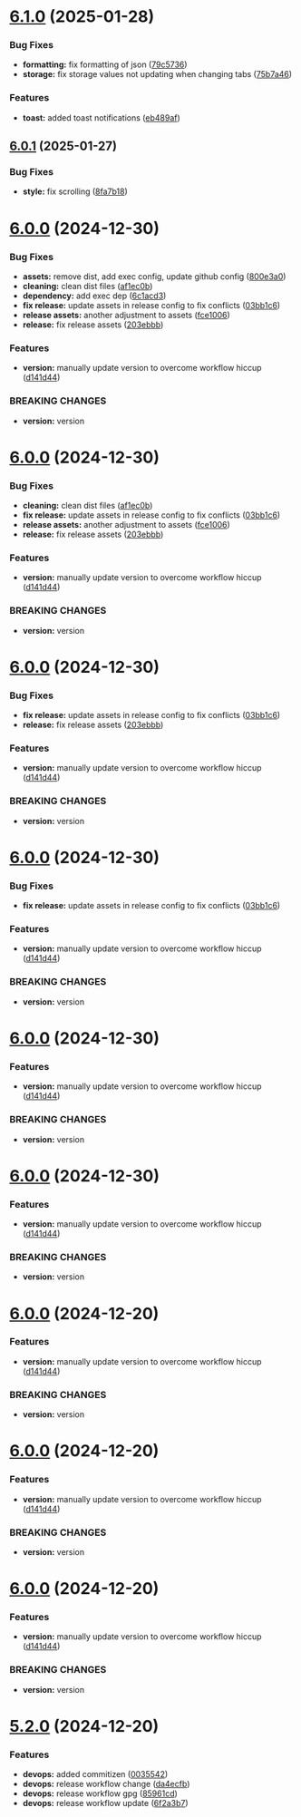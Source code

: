 # [6.1.0](https://github.com/cmolisee/session-storage-hub/compare/v6.0.1...v6.1.0) (2025-01-28)


### Bug Fixes

* **formatting:** fix formatting of json ([79c5736](https://github.com/cmolisee/session-storage-hub/commit/79c5736f936e4ea90487c1e244e64d3d208f2c48))
* **storage:** fix storage values not updating when changing tabs ([75b7a46](https://github.com/cmolisee/session-storage-hub/commit/75b7a46200dcdbfd4af17cc1f10e662574312f99))


### Features

* **toast:** added toast notifications ([eb489af](https://github.com/cmolisee/session-storage-hub/commit/eb489af2ba7b7a46fb5399413a171067505ea114))

## [6.0.1](https://github.com/cmolisee/session-storage-hub/compare/v6.0.0...v6.0.1) (2025-01-27)


### Bug Fixes

* **style:** fix scrolling ([8fa7b18](https://github.com/cmolisee/session-storage-hub/commit/8fa7b183b65fdc004a3d0c64268360db986b2868))

# [6.0.0](https://github.com/cmolisee/session-storage-hub/compare/v5.2.0...v6.0.0) (2024-12-30)


### Bug Fixes

* **assets:** remove dist, add exec config, update github config ([800e3a0](https://github.com/cmolisee/session-storage-hub/commit/800e3a09b274aeee81e0eb5d8138e91b120285ed))
* **cleaning:** clean dist files ([af1ec0b](https://github.com/cmolisee/session-storage-hub/commit/af1ec0b6a7a2b30ca30b6655c84c8b30a37e61e8))
* **dependency:** add exec dep ([6c1acd3](https://github.com/cmolisee/session-storage-hub/commit/6c1acd377eb3bf9cbab58819d7ee0b0a88e92ef3))
* **fix release:** update assets in release config to fix conflicts ([03bb1c6](https://github.com/cmolisee/session-storage-hub/commit/03bb1c694fd48b152b4914257457d880f80b879a))
* **release assets:** another adjustment to assets ([fce1006](https://github.com/cmolisee/session-storage-hub/commit/fce100666d9bcd0e54eb00e3e7e9a6ab068fd419))
* **release:** fix release assets ([203ebbb](https://github.com/cmolisee/session-storage-hub/commit/203ebbb71cef3c37847c2cce111511c2739e57b0))


### Features

* **version:** manually update version to overcome workflow hiccup ([d141d44](https://github.com/cmolisee/session-storage-hub/commit/d141d4497b04bb71acbcd3a75b8326c62e9d2e85))


### BREAKING CHANGES

* **version:** version

# [6.0.0](https://github.com/cmolisee/session-storage-hub/compare/v5.2.0...v6.0.0) (2024-12-30)


### Bug Fixes

* **cleaning:** clean dist files ([af1ec0b](https://github.com/cmolisee/session-storage-hub/commit/af1ec0b6a7a2b30ca30b6655c84c8b30a37e61e8))
* **fix release:** update assets in release config to fix conflicts ([03bb1c6](https://github.com/cmolisee/session-storage-hub/commit/03bb1c694fd48b152b4914257457d880f80b879a))
* **release assets:** another adjustment to assets ([fce1006](https://github.com/cmolisee/session-storage-hub/commit/fce100666d9bcd0e54eb00e3e7e9a6ab068fd419))
* **release:** fix release assets ([203ebbb](https://github.com/cmolisee/session-storage-hub/commit/203ebbb71cef3c37847c2cce111511c2739e57b0))


### Features

* **version:** manually update version to overcome workflow hiccup ([d141d44](https://github.com/cmolisee/session-storage-hub/commit/d141d4497b04bb71acbcd3a75b8326c62e9d2e85))


### BREAKING CHANGES

* **version:** version

# [6.0.0](https://github.com/cmolisee/session-storage-hub/compare/v5.2.0...v6.0.0) (2024-12-30)


### Bug Fixes

* **fix release:** update assets in release config to fix conflicts ([03bb1c6](https://github.com/cmolisee/session-storage-hub/commit/03bb1c694fd48b152b4914257457d880f80b879a))
* **release:** fix release assets ([203ebbb](https://github.com/cmolisee/session-storage-hub/commit/203ebbb71cef3c37847c2cce111511c2739e57b0))


### Features

* **version:** manually update version to overcome workflow hiccup ([d141d44](https://github.com/cmolisee/session-storage-hub/commit/d141d4497b04bb71acbcd3a75b8326c62e9d2e85))


### BREAKING CHANGES

* **version:** version

# [6.0.0](https://github.com/cmolisee/session-storage-hub/compare/v5.2.0...v6.0.0) (2024-12-30)


### Bug Fixes

* **fix release:** update assets in release config to fix conflicts ([03bb1c6](https://github.com/cmolisee/session-storage-hub/commit/03bb1c694fd48b152b4914257457d880f80b879a))


### Features

* **version:** manually update version to overcome workflow hiccup ([d141d44](https://github.com/cmolisee/session-storage-hub/commit/d141d4497b04bb71acbcd3a75b8326c62e9d2e85))


### BREAKING CHANGES

* **version:** version

# [6.0.0](https://github.com/cmolisee/session-storage-hub/compare/v5.2.0...v6.0.0) (2024-12-30)


### Features

* **version:** manually update version to overcome workflow hiccup ([d141d44](https://github.com/cmolisee/session-storage-hub/commit/d141d4497b04bb71acbcd3a75b8326c62e9d2e85))


### BREAKING CHANGES

* **version:** version

# [6.0.0](https://github.com/cmolisee/session-storage-hub/compare/v5.2.0...v6.0.0) (2024-12-30)


### Features

* **version:** manually update version to overcome workflow hiccup ([d141d44](https://github.com/cmolisee/session-storage-hub/commit/d141d4497b04bb71acbcd3a75b8326c62e9d2e85))


### BREAKING CHANGES

* **version:** version

# [6.0.0](https://github.com/cmolisee/session-storage-hub/compare/v5.2.0...v6.0.0) (2024-12-20)


### Features

* **version:** manually update version to overcome workflow hiccup ([d141d44](https://github.com/cmolisee/session-storage-hub/commit/d141d4497b04bb71acbcd3a75b8326c62e9d2e85))


### BREAKING CHANGES

* **version:** version

# [6.0.0](https://github.com/cmolisee/session-storage-hub/compare/v5.2.0...v6.0.0) (2024-12-20)


### Features

* **version:** manually update version to overcome workflow hiccup ([d141d44](https://github.com/cmolisee/session-storage-hub/commit/d141d4497b04bb71acbcd3a75b8326c62e9d2e85))


### BREAKING CHANGES

* **version:** version

# [6.0.0](https://github.com/cmolisee/session-storage-hub/compare/v5.2.0...v6.0.0) (2024-12-20)


### Features

* **version:** manually update version to overcome workflow hiccup ([d141d44](https://github.com/cmolisee/session-storage-hub/commit/d141d4497b04bb71acbcd3a75b8326c62e9d2e85))


### BREAKING CHANGES

* **version:** version

# [5.2.0](https://github.com/cmolisee/session-storage-hub/compare/v5.1.0...v5.2.0) (2024-12-20)


### Features

* **devops:** added commitizen ([0035542](https://github.com/cmolisee/session-storage-hub/commit/0035542ea5e3c958fb714306d797978070312a62))
* **devops:** release workflow change ([da4ecfb](https://github.com/cmolisee/session-storage-hub/commit/da4ecfb88e8832613fec852b517f5fc39549c685))
* **devops:** release workflow gpg ([85961cd](https://github.com/cmolisee/session-storage-hub/commit/85961cda70a667e3754cbe863c34afaabbdd04cb))
* **devops:** release workflow update ([6f2a3b7](https://github.com/cmolisee/session-storage-hub/commit/6f2a3b736ac61a8d921bbe0dbf3e1d64f6d20c61))
